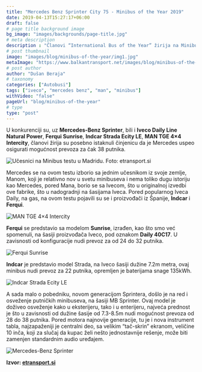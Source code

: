```yaml
---
title: "Mercedes Benz Sprinter City 75 - Minibus of the Year 2019"
date: 2019-04-13T15:27:17+06:00
draft: false
# page title background image
bg_image: "images/backgrounds/page-title.jpg"
# meta description
description : "Članovi “International Bus of the Year” žirija na Minibus Euro Testu u Madridu su Mercedesu Sprinter City 75 dodelili titulu “Minibus of the Year 2019”."
# post thumbnail
image: "images/blog/minibus-of-the-year/img1.jpg"
metaImage: "https://www.balkantransport.net/images/blog/minibus-of-the-year/img1.jpg"
# post author
author: "Dušan Beraja"
# taxonomy
categories: ["Autobusi"]
tags: ["iveco", "mercedes benz", "man", "minibus"]
withVideo: "false"
pageUrl: "blog/minibus-of-the-year"
# type
type: "post"
---
```


U konkurenciji su, uz **Mercedes-Benz Sprinter**, bili i **Iveco Daily Line Natural Power**, **Ferqui Sunrise**, **Indcar Strada Ecity LE**, **MAN TGE 4×4 Intercity**, članovi žirija su posebno istaknuli činjenicu da je Mercedes uspeo osigurati mogućnost prevoza za čak 38 putnika.

![Učesnici na Minibus testu u Madridu. Foto: etransport.si](/images/blog/minibus-of-the-year/img2.jpg "Učesnici na Minibus testu u Madridu. Foto: etransport.si")

Mercedes se na ovom testu izborio sa jednim učesnikom iz svoje zemlje, Manom, koji je relativno nov u svetu minibuseva i nema toliko dugu istoriju kao Mercedes, pored Mana, borio se sa Ivecom, što u originalnoj izvedbi ove fabrike, što u nadogradnji na šasijama Iveca. Pored popularnog Iveca Daily, na gas, na ovom testu pojavili su se i proizvođači iz Španije, **Indcar** i **Ferqui**.

![MAN TGE 4×4 Intercity](/images/blog/minibus-of-the-year/img3.jpg "MAN TGE 4×4 Intercity")

**Ferqui** se predstavio sa modelom **Sunrise**, izrađen, kao što smo već spomenuli, na šasiji proizvođača Iveco, pod oznakom **Daily 40C17**. U zavisnosti od konfiguracije nudi prevoz za od 24 do 32 putnika.

![Ferqui Sunrise](/images/blog/minibus-of-the-year/img4.jpg "Ferqui Sunrise")

**Indcar** je predstavio model Strada, na Iveco šasiji dužine 7.2m metra, ovaj minibus nudi prevoz za 22 putnika, opremljen je baterijama snage 135kWh.

![Indcar Strada Ecity LE](/images/blog/minibus-of-the-year/img5.jpg "Indcar Strada Ecity LE")

A sada malo o pobedniku, novom generacijom Sprintera, došlo je na red i osveženje putničkih minibuseva, na šasiji MB Sprinter. Ovaj model je doživeo osveženje kako u eksterijeru, tako i u enterijeru, najveća prednost je što u zavisnosti od dužine šasije od 7.3-8.5m nudi mogućnost prevoza od 28 do 38 putnika. Pored motora najnovije generacije, tu je i nova instrument tabla, najzapaženiji je centralni deo, sa velikim “tač-skrin” ekranom, veličine 10 inča, koji za slučaj da kupac želi nešto jednostavnije rešenje, može biti zamenjen standardnim audio uređajem.

![Mercedes-Benz Sprinter](/images/blog/minibus-of-the-year/img6.jpg "Mercedes-Benz Sprinter")

**Izvor: [etransport.si](https://www.etransport.si/)**